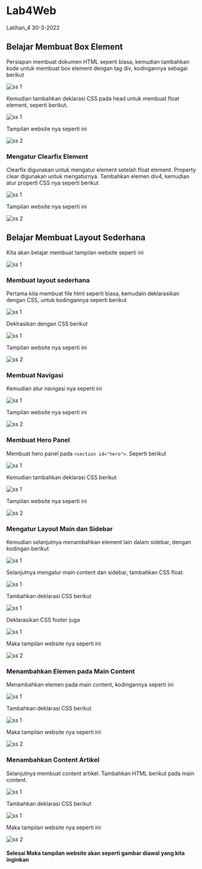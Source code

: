 # Lab4Web
Latihan_4 30-3-2022

## Belajar Membuat Box Element
Persiapan membuat dokumen HTML seperti biasa, kemudian tambahkan kode untuk membuat box element dengan tag div, kodingannya sebagai berikut

![ss 1](img/ss1-1.PNG)

Kemudian tambahkan deklarasi CSS pada head untuk membuat float element, seperti berikut.

![ss 1](img/ss2-1.PNG)

Tampilan website nya seperti ini

![ss 2](img/ss2-2.PNG)

### Mengatur Clearfix Element
Clearfix digunakan untuk mengatur element setelah float element. Property clear digunakan untuk mengaturnya.
Tambahkan elemen div4, kemudian atur properti CSS nya seperti berikut

![ss 1](img/ss3-1.PNG)

Tampilan website nya seperti ini

![ss 2](img/ss3-2.PNG)

## Belajar Membuat Layout Sederhana
Kita akan belajar membuat tampilan website seperti ini

![ss 1](img/ss1.PNG)

### Membuat layout sederhana
Pertama kita membuat file html seperti biasa, kemudain deklarasikan dengan CSS, untuk kodingannya seperti berikut

![ss 1](img/ss4-1.PNG)

Deklrasikan dengan CSS berikut

![ss 1](img/ss5-1.PNG)

Tampilan website nya seperti ini

![ss 2](img/ss5-2.PNG)

### Membuat Navigasi
Kemudian atur navigasi nya seperti ini

![ss 1](img/ss6-1.PNG)

Tampilan website nya seperti ini

![ss 2](img/ss6-2.PNG)

### Membuat Hero Panel
Membuat hero panel pada `<section id="hero">`. Seperti berikut

![ss 1](img/ss9-1.PNG)

Kemudian tambahkan deklarasi CSS berikut

![ss 1](img/ss9-2.PNG)

Tampilan website nya seperti ini

![ss 2](img/ss9-3.PNG)

### Mengatur Layout Main dan Sidebar
Kemudian selanjutnya menambahkan element lain dalam sidebar, dengan kodingan berikut

![ss 1](img/ss10-1.PNG)

Selanjutnya mengatur main content dan sidebar, tambahkan CSS float.

![ss 1](img/ss10-2.PNG)

Tambahkan deklarasi CSS berikut

![ss 1](img/ss10-3.PNG)

Deklarasikan CSS footer juga

![ss 1](img/ss10-4.PNG)

Maka tampilan website nya seperti ini

![ss 2](img/ss10-5.PNG)

### Menambahkan Elemen pada Main Content
Menambahkan elemen pada main content, kodingannya seperti ini

![ss 1](img/ss11-1.PNG)

Tambahkan deklarasi CSS berikut

![ss 1](img/ss11-3.PNG)

Maka tampilan website nya seperti ini

![ss 2](img/ss11-2.PNG)

### Menambahkan Content Artikel
Selanjutnya membuat content artikel. Tambahkan HTML berikut pada main content.

![ss 1](img/ss12-1.PNG)

Tambahkan deklarasi CSS berikut

![ss 1](img/ss12-3.PNG)

Maka tampilan website nya seperti ini

![ss 2](img/ss12-2.PNG)

#### Selesai Maka tampilan website akan seperti gambar diawal yang kita inginkan